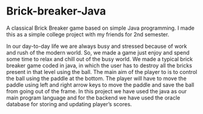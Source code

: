 # Brick-breaker-Java
A classical Brick Breaker game based on simple Java programming. I made this as a simple college project with my friends for 2nd semester.

In our day-to-day life we are always busy and stressed because of work and rush of the modern world. So, we made a game just enjoy and spend some time to relax and chill out of 
the busy world. We made a typical brick breaker game coded in java, in which the user has to destroy all the bricks present in that level using the ball. The main aim of the 
player to is to control the ball using the paddle at the bottom. The player will have to move the paddle using left and right arrow keys to move the paddle and save the ball from 
going out of the frame. In this project we have used the java as our main program language and for the backend we have used the oracle database for storing and updating player’s 
scores.
